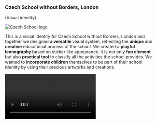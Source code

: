 


### Czech School without Borders, London
(Visual identity)

![Czech School logo](CzechSchool_uvod.png)

This is a visual identity for Czech School without Borders, London and together we designed a **versatile** visual system, reflecting the **unique** and **creative** educational process of the school. We created a **playful iconography** based on sticker like appearance. It is not only **fun element** but also **practical tool** to classify all the activities the school provides. We wanted to **incorporate children** themselves to be part of their school identity by using their precious artworks and creations. 

![Czech School motion](CzechSchool_video.m4v)

